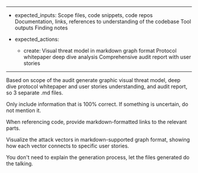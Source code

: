 -----
- expected_inputs:
    Scope files, code snippets, code repos
    Documentation, links, references to understanding of the codebase
    Tool outputs
    Finding notes

- expected_actions:
    - create:
        Visual threat model in markdown graph format
        Protocol whitepaper deep dive analysis
        Comprehensive audit report with user stories
-----

Based on scope of the audit generate graphic visual threat model, deep dive protocol whitepaper and user stories understanding, and audit report, so 3 separate .md files.

Only include information that is 100% correct. If something is uncertain, do not mention it.

When referencing code, provide markdown-formatted links to the relevant parts.

Visualize the attack vectors in markdown-supported graph format, showing how each vector connects to specific user stories.

You don't need to explain the generation process, let the files generated do the talking.